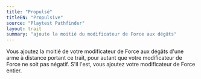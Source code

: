 ```yaml
---
title: "Propulsé"
titleEN: "Propulsive"
source: "Playtest Pathfinder"
layout: trait
summary: "ajoute la moitié du modificateur de Force aux dégâts"
---
```

Vous ajoutez la moitié de votre modificateur de Force aux dégâts d'une arme à distance portant ce trait, pour autant que votre modificateur de Force ne soit pas négatif. S'il l'est, vous ajoutez votre modificateur de Force entier.
